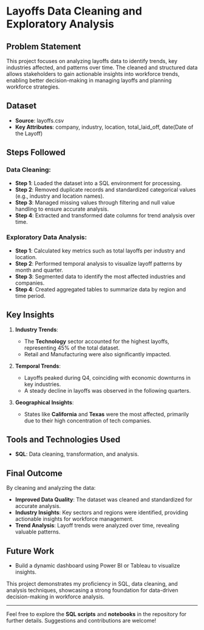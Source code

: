 # Layoffs Data Cleaning and Exploratory Analysis

## Problem Statement
This project focuses on analyzing layoffs data to identify trends, key industries affected, and patterns over time. The cleaned and structured data allows stakeholders to gain actionable insights into workforce trends, enabling better decision-making in managing layoffs and planning workforce strategies.

## Dataset

- **Source**: layoffs.csv
- **Key Attributes**: company, industry, location, total_laid_off, date(Date of the Layoff)  


## Steps Followed

### Data Cleaning:
- **Step 1**: Loaded the dataset into a SQL environment for processing.
- **Step 2**: Removed duplicate records and standardized categorical values (e.g., industry and location names).
- **Step 3**: Managed missing values through filtering and null value handling to ensure accurate analysis.
- **Step 4**: Extracted and transformed date columns for trend analysis over time.

### Exploratory Data Analysis:
- **Step 1**: Calculated key metrics such as total layoffs per industry and location.
- **Step 2**: Performed temporal analysis to visualize layoff patterns by month and quarter.
- **Step 3**: Segmented data to identify the most affected industries and companies.
- **Step 4**: Created aggregated tables to summarize data by region and time period.





## Key Insights

1. **Industry Trends**:
   - The **Technology** sector accounted for the highest layoffs, representing 45% of the total dataset.  
   - Retail and Manufacturing were also significantly impacted.

2. **Temporal Trends**:
   - Layoffs peaked during Q4, coinciding with economic downturns in key industries.
   - A steady decline in layoffs was observed in the following quarters.

3. **Geographical Insights**:
   - States like **California** and **Texas** were the most affected, primarily due to their high concentration of tech companies.



## Tools and Technologies Used
- **SQL**: Data cleaning, transformation, and analysis.








## Final Outcome
By cleaning and analyzing the data:
- **Improved Data Quality**: The dataset was cleaned and standardized for accurate analysis.
- **Industry Insights**: Key sectors and regions were identified, providing actionable insights for workforce management.
- **Trend Analysis**: Layoff trends were analyzed over time, revealing valuable patterns.


## Future Work
- Build a dynamic dashboard using Power BI or Tableau to visualize insights.





This project demonstrates my proficiency in SQL, data cleaning, and analysis techniques, showcasing a strong foundation for data-driven decision-making in workforce analysis.

----
Feel free to explore the **SQL scripts** and **notebooks** in the repository for further details. Suggestions and contributions are welcome!
